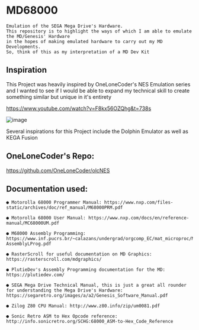 # MD68000

```
Emulation of the SEGA Mega Drive's Hardware.
This repository is to highlight the ways of which I am able to emulate the MD/Genesis' Hardware
in the hopes of making emulated hardware to carry out my MD Developments.
So, think of this as my interpretation of a MD Dev Kit
```


## Inspiration
This Project was heavily inspired by OneLoneCoder's NES Emulation series and I wanted to see if I would be able to expand my technical skill to
create something similar but unique in it's entirety

https://www.youtube.com/watch?v=F8kx56OZQhg&t=738s

![image](https://user-images.githubusercontent.com/107435091/173459479-ca9f8eaf-2573-4a46-b99b-335871003a8d.png)

Several inspirations for this Project include the Dolphin Emulator as well as KEGA Fusion

## OneLoneCoder's Repo:
https://github.com/OneLoneCoder/olcNES


## Documentation used:

```
● Motorolla 68000 Programmer Manual: https://www.nxp.com/files-static/archives/doc/ref_manual/M68000PRM.pdf

● Motorolla 68000 User Manual: https://www.nxp.com/docs/en/reference-manual/MC68000UM.pdf

● M68000 Assembly Programming: https://www.inf.pucrs.br/~calazans/undergrad/orgcomp_EC/mat_microproc/MC6800-AssemblyLProg.pdf

● RasterScroll for useful documentation on MD Graphics: https://rasterscroll.com/mdgraphics/

● PlutieDev's Assembly Programming documentation for the MD: https://plutiedev.com/

● SEGA Mega Drive Technical Manual, this is just a great all rounder for understanding the Mega Drive's Hardware: https://segaretro.org/images/a/a2/Genesis_Software_Manual.pdf

● Zilog Z80 CPU Manual: http://www.z80.info/zip/um0081.pdf

● Sonic Retro ASM to Hex Opcode reference: http://info.sonicretro.org/SCHG:68000_ASM-to-Hex_Code_Reference 
```


